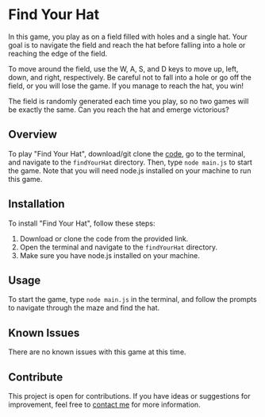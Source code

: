 # Find Your Hat

In this game, you play as on a field filled with holes and a single hat. Your goal is to navigate the field and reach the hat before falling into a hole or reaching the edge of the field.

To move around the field, use the W, A, S, and D keys to move up, left, down, and right, respectively. Be careful not to fall into a hole or go off the field, or you will lose the game. If you manage to reach the hat, you win!

The field is randomly generated each time you play, so no two games will be exactly the same. Can you reach the hat and emerge victorious?

## Overview

To play "Find Your Hat", download/git clone the [code](https://github.com/chylinski82/findYourHat), go to the terminal, and navigate to the `findYourHat` directory. Then, type `node main.js` to start the game. Note that you will need node.js installed on your machine to run this game.

## Installation

To install "Find Your Hat", follow these steps:

1. Download or clone the code from the provided link.
2. Open the terminal and navigate to the `findYourHat` directory.
3. Make sure you have node.js installed on your machine.

## Usage

To start the game, type `node main.js` in the terminal, and follow the prompts to navigate through the maze and find the hat.

## Known Issues

There are no known issues with this game at this time.

## Contribute

This project is open for contributions. If you have ideas or suggestions for improvement, feel free to [contact me](mailto:k.chylinski82@gmail.com) for more information.

